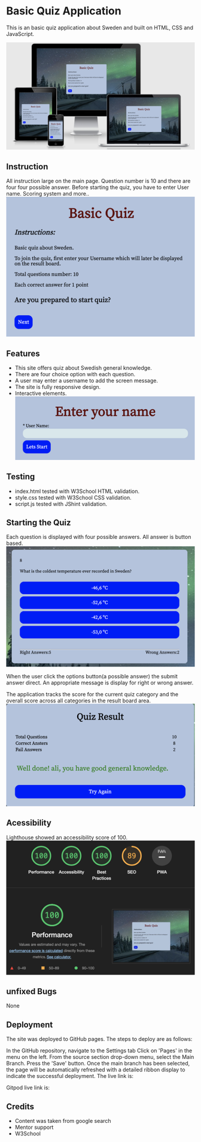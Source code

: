 # Basic Quiz Application
This is an basic quiz application about Sweden and built on HTML, CSS and JavaScript. 

![screenshot with all device](images/Screenshot1.png)

## Instruction
All instruction large on the main page. Question number is 10 and there are four four possible answer. Before starting the quiz, you have to enter User name. Scoring system and more..
![screenshot from main page](images/Screenshot2.png)

## Features
- This site offers quiz about Swedish general knowledge.
- There are four choice option with each question.
- A user may enter a username to add the screen message.
- The site is fully responsive design.
- Interactive elements.
![username screenshot](images/Screenshot3.png)

## Testing
- index.html tested with W3School HTML validation.
- style.css tested with W3School CSS validation.
- script.js tested with JShint validation.

## Starting the Quiz
Each question is displayed with four possible answers. All answer is button based. 
![question and answer screenshot](images/Screenshot4.png)

When the user click the options button(a possible answer) the submit answer direct. An appropriate message is display for right or wrong answer.

The application tracks the score for the current quiz category and the overall score across all categories in the result board area.
![resultbord screenshot](images/Screenshot5.png)

## Acessibility
Lighthouse showed an accessibility score of 100.
![screenshot from lighthouse](images/Screenshot6.png)

## unfixed Bugs
None

## Deployment
The site was deployed to GitHub pages. The steps to deploy are as follows:

In the GitHub repository, navigate to the Settings tab
Click on 'Pages' in the menu on the left.
From the source section drop-down menu, select the Main Branch.
Press the 'Save' button.
Once the main branch has been selected, the page will be automatically refreshed with a detailed ribbon display to indicate the successful deployment.
The live link is: 

Gitpod live link is: 

## Credits
- Content was taken from google search
- Mentor support 
- W3School 
